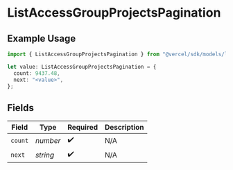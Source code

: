 # ListAccessGroupProjectsPagination

## Example Usage

```typescript
import { ListAccessGroupProjectsPagination } from "@vercel/sdk/models/listaccessgroupprojectsop.js";

let value: ListAccessGroupProjectsPagination = {
  count: 9437.48,
  next: "<value>",
};
```

## Fields

| Field              | Type               | Required           | Description        |
| ------------------ | ------------------ | ------------------ | ------------------ |
| `count`            | *number*           | :heavy_check_mark: | N/A                |
| `next`             | *string*           | :heavy_check_mark: | N/A                |